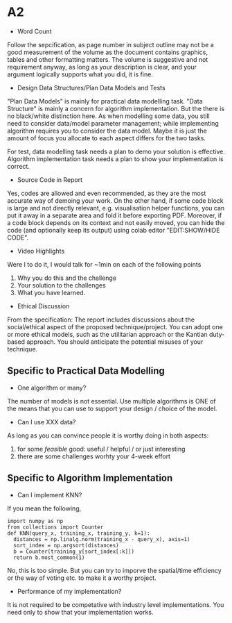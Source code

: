 # A2

* Word Count

Follow the sepcification, as page number in subject outline may not be a good
measurement of the volume as the document contains graphics, tables and other
formatting matters. The volume is suggestive and not requirement anyway, as
long as your description is clear, and your argument logically supports what
you did, it is fine.

* Design Data Structures/Plan Data Models and Tests

"Plan Data Models" is mainly for practical data modelling task. "Data
Structure" is mainly a concern for algorithm implementation. But the there is
no black/white distinction here. As when modelling some data, you still need
to consider data/model parameter management; while implementing algorithm
requires you to consider the data model. Maybe it is just the amount of focus
you allocate to each aspect differs for the two tasks.

For test, data modelling task needs a plan to demo your solution is
effective. Algorithm implementation task needs a plan to show your
implementation is correct.

* Source Code in Report

Yes, codes are allowed and even recommended, as they are the most accurate
way of demoing your work. On the other hand, if some code block is large and
not directly relevant, e.g. visualisation helper functions, you can put it
away in a separate area and fold it before exporting PDF. Moreover, if a code
block depends on its context and not easily moved, you can hide the code 
(and optionally keep its output) using colab editor "EDIT:SHOW/HIDE CODE". 

* Video Highlights

Were I to do it, I would talk for ~1min on each of the following points
1. Why you do this and the challenge
2. Your solution to the challenges
3. What you have learned.

* Ethical Discussion

From the specification:
The report includes discussions about the social/ethical aspect of the
proposed technique/project. You can adopt one or more ethical models, such as
the utilitarian approach or the Kantian duty-based approach. You should
anticipate the potential misuses of your technique.


## Specific to Practical Data Modelling

* One algorithm or many?

The number of models is not essential. Use multiple algorithms is ONE of the
means that you can use to support your design / choice of the model.

* Can I use XXX data?

As long as you can convince people it is worthy doing in both aspects:
1. for some *feasible* good: useful / helpful / or just interesting
2. there are some challenges worhty your 4-week effort

## Specific to Algorithm Implementation

* Can I implement KNN?

If you mean the following, 

```
import numpy as np
from collections import Counter
def KNN(query_x, training_x, training_y, k=1):
  distances = np.linalg.norm(training_x - query_x), axis=1)
  sort_index = np.argsort(distances)
  b = Counter(training_y[sort_index[:k]])
  return b.most_common(1)
```

No, this is too simple. But you can try to imporve the spatial/time
efficiency or the way of voting etc. to make it a worthy project.

* Performance of my implementation?

It is not required to be competative with industry level implementations. You
need only to show that your implementation works.
